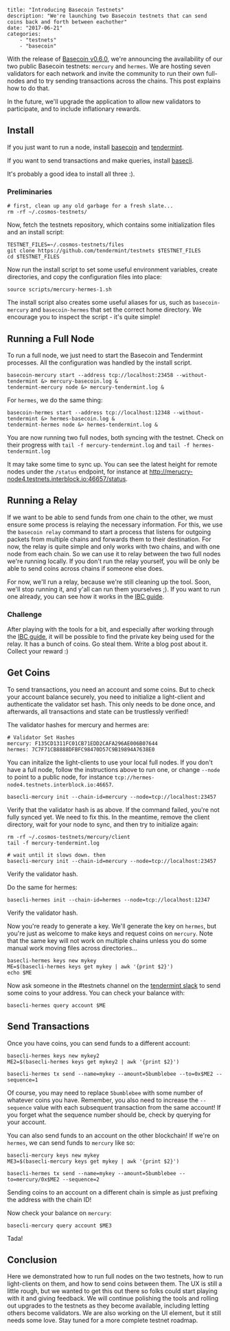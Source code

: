~~~
title: "Introducing Basecoin Testnets"
description: "We're launching two Basecoin testnets that can send coins back and forth between eachother"
date: "2017-06-21"
categories: 
    - "testnets"
    - "basecoin"
~~~

With the release of [Basecoin v0.6.0](), we're announcing the availability of our two public Basecoin testnets:
`mercury` and `hermes`. We are hosting seven validators for each network and invite the community to run their own 
full-nodes and to try sending transactions across the chains. This post explains how to do that.

In the future, we'll upgrade the application to allow new validators to participate, and to include inflationary rewards.

## Install

If you just want to run a node, install [basecoin]() and [tendermint]().

If you want to send transactions and make queries, install [basecli]().

It's probably a good idea to install all three :).

### Preliminaries

```
# first, clean up any old garbage for a fresh slate...
rm -rf ~/.cosmos-testnets/
```

Now, fetch the testnets repository, which contains some initialization files and an install script:

```
TESTNET_FILES=~/.cosmos-testnets/files
git clone https://github.com/tendermint/testnets $TESTNET_FILES
cd $TESTNET_FILES
```

Now run the install script to set some useful environment variables, create directories, and copy the configuration files into place:

```
source scripts/mercury-hermes-1.sh
```

The install script also creates some useful aliases for us, such as `basecoin-mercury` and `basecoin-hermes` that set the correct home directory.
We encourage you to inspect the script - it's quite simple!

## Running a Full Node

To run a full node, we just need to start the Basecoin and Tendermint processes.
All the configuration was handled by the install script.

```
basecoin-mercury start --address tcp://localhost:23458 --without-tendermint &> mercury-basecoin.log &
tendermint-mercury node &> mercury-tendermint.log &
```

For `hermes`, we do the same thing:

```
basecoin-hermes start --address tcp://localhost:12348 --without-tendermint &> hermes-basecoin.log &
tendermint-hermes node &> hermes-tendermint.log &
```

You are now running two full nodes, both syncing with the testnet. Check on their progress with `tail -f mercury-tendermint.log` and `tail -f hermes-tendermint.log`

It may take some time to sync up. You can see the latest height for remote nodes under the `/status` endpoint, for instance at http://merucry-node4.testnets.interblock.io:46657/status.

## Running a Relay

If we want to be able to send funds from one chain to the other, we must ensure some process is relaying the necessary information.
For this, we use the `basecoin relay` command to start a process that listens for outgoing packets from multiple chains and forwards them to their destination.
For now, the relay is quite simple and only works with two chains, and with one node from each chain. So we can use it to relay between the two full nodes 
we're running locally. If you don't run the relay yourself, you will be only be able to send coins across chains if someone else does.

For now, we'll run a relay, because we're still cleaning up the tool. Soon, we'll stop running it, and y'all can run them yourselves ;).
If you want to run one already, you can see how it works in the [IBC guide](https://github.com/tendermint/basecoin/blob/master/docs/guide/ibc.md).

### Challenge

After playing with the tools for a bit, and especially after working through the [IBC guide](https://github.com/tendermint/basecoin/blob/master/docs/guide/ibc.md),
it will be possible to find the private key being used for the relay. It has a bunch of coins. Go steal them. Write a blog post about it.
Collect your reward :)

## Get Coins

To send transactions, you need an account and some coins. But to check your account balance securely,
you need to initialize a light-client and authenticate the validator set hash. This only needs to be done once,
and afterwards, all transactions and state can be trustlessly verified! 

The validator hashes for mercury and hermes are:

```
# Validator Set Hashes
mercury: F135CD1311FC01CB71EDD2CAFA296AE006B07644
hermes: 7C7F71CB8888DFBFC98470D57C9B19894A7638E0
```

You can initalize the light-clients to use your local full nodes.
If you don't have a full node, follow the instructions above to run one, or change `--node` to point to a public node,
for instance `tcp://hermes-node4.testnets.interblock.io:46657`.

```
basecli-mercury init --chain-id=mercury --node=tcp://localhost:23457
```

Verify that the validator hash is as above. 
If the command failed, you're not fully synced yet. We need to fix this.
In the meantime, remove the client directory, wait for your node to sync, 
and then try to initialize again:

```
rm -rf ~/.cosmos-testnets/mercury/client
tail -f mercury-tendermint.log

# wait until it slows down. then
basecli-mercury init --chain-id=mercury --node=tcp://localhost:23457
```

Verify the validator hash.

Do the same for hermes:

```
basecli-hermes init --chain-id=hermes --node=tcp://localhost:12347
```

Verify the validator hash.

Now you're ready to generate a key.
We'll generate the key on `hermes`, but you're just as welcome to make keys and request coins on `mercury`.
Note that the same key will not work on multiple chains unless you do some manual work moving files across directories...

```
basecli-hermes keys new mykey
ME=$(basecli-hermes keys get mykey | awk '{print $2}')
echo $ME
```

Now ask someone in the #testnets channel on the [tendermint slack](http://forum.tendermint.com:3000/) to send some coins to your address.
You can check your balance with:

```
basecli-hermes query account $ME
```

## Send Transactions

Once you have coins, you can send funds to a different account:

```
basecli-hermes keys new mykey2
ME2=$(basecli-hermes keys get mykey2 | awk '{print $2}')

basecli-hermes tx send --name=mykey --amount=5bumblebee --to=0x$ME2 --sequence=1
```

Of course, you may need to replace `5bumblebee` with some number of whatever coins you have.
Remember, you also need to increase the `--sequence` value with each subsequent transaction
from the same account! If you forget what the sequence number should be, check by querying for your account.

You can also send funds to an account on the other blockchain! If we're on `hermes`, we can send funds to `mercury` like so:

```
basecli-mercury keys new mykey
ME3=$(basecli-mercury keys get mykey | awk '{print $2}')

basecli-hermes tx send --name=mykey --amount=5bumblebee --to=mercury/0x$ME2 --sequence=2
```

Sending coins to an account on a different chain is simple as just prefixing the address with the chain ID!

Now check your balance on `mercury`:

```
basecli-mercury query account $ME3
```

Tada!

## Conclusion

Here we demonstrated how to run full nodes on the two testnets, how to run light-clients on them,
and how to send coins between them. The UX is still a little rough, but we wanted to get this out there
so folks could start playing with it and giving feedback. We will continue polishing the tools and rolling out 
upgrades to the testnets as they become available, including letting others become validators. We are also
working on the UI element, but it still needs some love. Stay tuned for a more complete testnet roadmap.

